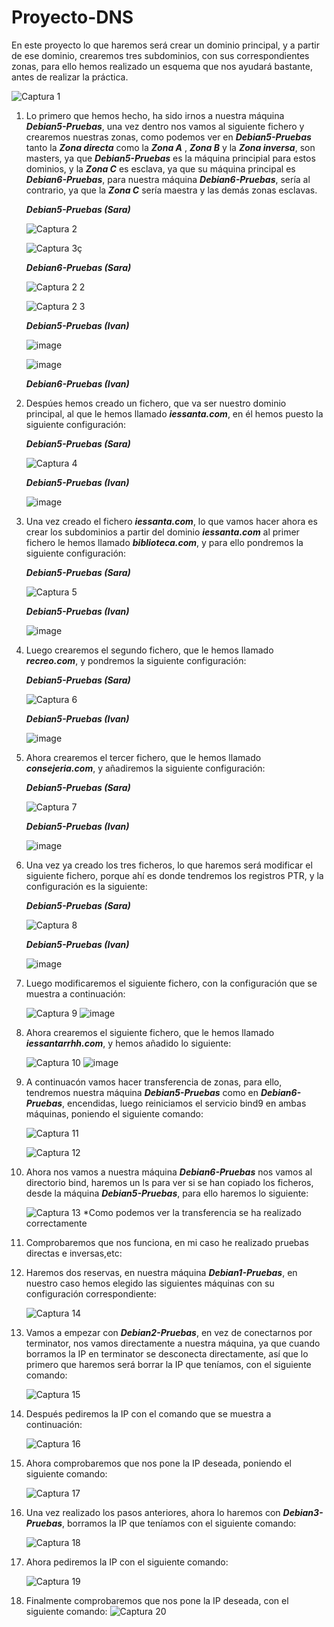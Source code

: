 #  Proyecto-DNS

En este proyecto lo que haremos será crear un dominio principal, y a partir de ese dominio, crearemos tres subdominios, con sus correspondientes zonas, para ello hemos realizado un esquema que nos ayudará bastante, antes de realizar la práctica.

![Captura 1](https://user-images.githubusercontent.com/116157610/214312501-7d8f1f62-e481-42b3-9123-1d33f4b4324b.PNG)

1. Lo primero que hemos hecho, ha sido irnos a nuestra máquina ***Debian5-Pruebas***, una vez dentro nos vamos al siguiente fichero y crearemos nuestras zonas, como podemos ver en  ***Debian5-Pruebas*** tanto la  ***Zona directa*** como la ***Zona A*** , ***Zona B*** y la ***Zona inversa***, son masters, ya que ***Debian5-Pruebas***  es la máquina principial para estos dominios, y la ***Zona C*** es esclava, ya que su máquina principal es ***Debian6-Pruebas***, para nuestra máquina ***Debian6-Pruebas***, sería al contrario, ya que la ***Zona C***  sería maestra y las demás zonas esclavas.

   ***Debian5-Pruebas (Sara)***

   ![Captura 2](https://user-images.githubusercontent.com/116157610/214315719-c81c7055-a9ac-43c7-93b1-e6dc5c2b17c6.PNG)
   
   ![Captura 3](https://user-images.githubusercontent.com/116157610/214317706-8a9fc4c8-1c78-41c3-bca8-9b9c11fb0feb.PNG)ç
   
   ***Debian6-Pruebas (Sara)***
   
   ![Captura 2 2](https://user-images.githubusercontent.com/116157610/214636266-e47c3186-62aa-4c75-8a12-ff642567956b.PNG)

   ![Captura 2 3](https://user-images.githubusercontent.com/116157610/214636795-2293af9d-d88e-4031-bd56-9a2542f042b2.PNG)

   ***Debian5-Pruebas (Ivan)***

   ![image](https://user-images.githubusercontent.com/91052724/214507522-85eb5142-9a98-4473-bd98-43745e9fa6f8.png)
   
   ![image](https://user-images.githubusercontent.com/91052724/214507660-f01c4039-3348-4fb3-8e6d-b557ceed4206.png)

   ***Debian6-Pruebas (Ivan)***
   
2. Despúes hemos creado un fichero, que va ser nuestro dominio principal, al que le hemos llamado  ***iessanta.com***, en él hemos puesto la siguiente configuración: 

   ***Debian5-Pruebas (Sara)***
   
   ![Captura 4](https://user-images.githubusercontent.com/116157610/214359667-0975370b-8e81-4344-bb22-94f412749d16.PNG)
   
   ***Debian5-Pruebas (Ivan)***

   ![image](https://user-images.githubusercontent.com/91052724/214508785-250f46eb-d5f2-4bc9-84f2-f5dee9025ad2.png)

3. Una vez creado el fichero ***iessanta.com***, lo que vamos hacer ahora es crear los subdominios a partir del dominio ***iessanta.com*** al primer fichero le hemos llamado ***biblioteca.com***, y para ello pondremos la siguiente configuración:
   
   ***Debian5-Pruebas (Sara)***
   
   ![Captura 5](https://user-images.githubusercontent.com/116157610/214361970-52e15f83-8784-4aac-8ae9-296cd8c43895.PNG)
   
   ***Debian5-Pruebas (Ivan)***
   
   ![image](https://user-images.githubusercontent.com/91052724/214519743-2d23e27a-2fd3-4363-8598-75adfe916634.png)
   
4. Luego crearemos el segundo fichero, que le hemos llamado ***recreo.com***, y pondremos la siguiente configuración:

   ***Debian5-Pruebas (Sara)***

   ![Captura 6](https://user-images.githubusercontent.com/116157610/214362374-889987c8-6106-4044-9299-d6aa9f980f96.PNG)
   
   ***Debian5-Pruebas (Ivan)***

   ![image](https://user-images.githubusercontent.com/91052724/214515234-f70a8bb0-b93d-4f5d-814b-9a6ed2d263dd.png)

5. Ahora crearemos el tercer fichero, que le hemos llamado ***consejeria.com***, y añadiremos la siguiente configuración:

   ***Debian5-Pruebas (Sara)***
   
   ![Captura 7](https://user-images.githubusercontent.com/116157610/214362619-787e8926-e5d0-4b44-b834-8aaf81744232.PNG)
   
   ***Debian5-Pruebas (Ivan)***
   
   ![image](https://user-images.githubusercontent.com/91052724/214515304-121b3764-5b73-451d-9124-e95193c549ae.png)
   
6. Una vez ya creado los tres ficheros, lo que haremos será modificar el siguiente fichero, porque ahí es donde tendremos los registros PTR, y la configuración es la siguiente:

   ***Debian5-Pruebas (Sara)***
    
   ![Captura 8](https://user-images.githubusercontent.com/116157610/214366333-26eecaeb-286f-40a7-a2b2-a33d415c22f3.PNG)
   
   ***Debian5-Pruebas (Ivan)***
   
   ![image](https://user-images.githubusercontent.com/91052724/214511268-58e5dceb-966a-4a3f-89e5-65fbad90e362.png)

7. Luego modificaremos el siguiente fichero, con la configuración que se muestra a continuación:

   ![Captura 9](https://user-images.githubusercontent.com/116157610/214366837-4344f8f1-da84-400f-8248-8fabf4df898e.PNG)
   ![image](https://user-images.githubusercontent.com/91052724/214511586-f2cc3667-cbc6-405a-96c9-03dec5829134.png)

8. Ahora crearemos el siguiente fichero, que le hemos llamado ***iessantarrhh.com***, y hemos añadido lo siguiente:

    ![Captura 10](https://user-images.githubusercontent.com/116157610/214368047-9b77a782-6b84-46bf-9bc5-3f5ab6a5b978.PNG)
    ![image](https://user-images.githubusercontent.com/91052724/214511763-ebf8505e-e33a-4f75-a3eb-f80c0d5fbd29.png)
 
9. A continuacón vamos hacer transferencia de zonas, para ello, tendremos nuestra máquina ***Debian5-Pruebas*** como en ***Debian6-Pruebas***, encendidas, luego reiniciamos el servicio bind9 en ambas máquinas, poniendo el siguiente comando:

   ![Captura 11](https://user-images.githubusercontent.com/116157610/214371024-9d23750f-0999-4ae7-950e-25da0374754f.PNG)
    
   ![Captura 12](https://user-images.githubusercontent.com/116157610/214372317-069d3809-2bd9-4605-9105-17c390932def.PNG)

10. Ahora nos vamos a nuestra máquina ***Debian6-Pruebas*** nos vamos al directorio bind, haremos un ls para ver si se han copiado los ficheros, desde la máquina ***Debian5-Pruebas***, para ello haremos lo siguiente:

    ![Captura 13](https://user-images.githubusercontent.com/116157610/214373231-0727136a-a6f4-4c63-b899-742fc9899dbc.PNG)
    *Como podemos ver la transferencia se ha realizado correctamente

11. Comprobaremos que nos funciona, en mi caso he realizado pruebas directas e inversas,etc:

12. Haremos dos reservas, en nuestra máquina ***Debian1-Pruebas***, en nuestro caso hemos elegido las siguientes máquinas con su configuración correspondiente:

    ![Captura 14](https://user-images.githubusercontent.com/116157610/214376449-a9887613-e69a-4768-9acb-fb1e3c4d7f50.PNG)

13. Vamos a empezar con ***Debian2-Pruebas***, en vez de conectarnos por terminator, nos vamos directamente a nuestra máquina, ya que cuando borramos la IP en terminator se desconecta directamente, así que lo primero que haremos será borrar la IP que teníamos, con el siguiente comando:

    ![Captura 15](https://user-images.githubusercontent.com/116157610/214379412-35a43590-adae-42ce-979a-5f50fecf17dd.PNG)

14. Después pediremos la IP con el comando que se muestra a continuación:

    ![Captura 16](https://user-images.githubusercontent.com/116157610/214379628-106b11b5-7f47-4cbe-bc57-f8cdba27d0e5.PNG)

15. Ahora comprobaremos que nos pone la IP deseada, poniendo el siguiente comando:

    ![Captura 17](https://user-images.githubusercontent.com/116157610/214380390-be884670-1d9c-4806-ae6d-ecf4aae291ce.PNG)

16. Una vez realizado los pasos anteriores, ahora lo haremos con ***Debian3-Pruebas***, borramos la IP que teníamos con el siguiente comando:
    
    ![Captura 18](https://user-images.githubusercontent.com/116157610/214385098-80270f37-e188-47bf-8002-2bba9c6bfbf4.PNG)

17. Ahora pediremos la IP con el siguiente comando:

    ![Captura 19](https://user-images.githubusercontent.com/116157610/214385208-2f527f03-8377-4f71-b29b-d2a6e9557f6e.PNG)

18. Finalmente comprobaremos que nos pone la IP deseada, con el siguiente comando:
    ![Captura 20](https://user-images.githubusercontent.com/116157610/214385277-c8168f72-f3cf-4b6c-9cee-055c2a988094.PNG)

